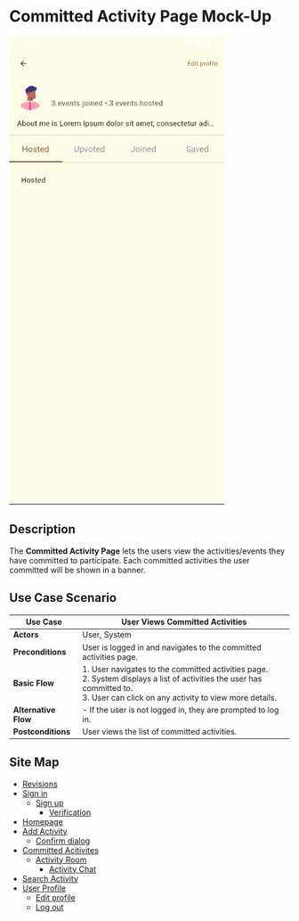 # Committed Activity Page Mock-Up
![sign-in.png](https://github.com/jbcabs14/Hiraya/blob/main/img/activitiespage.png)
## Description
The **Committed Activity Page** lets the users view the activities/events they have committed to participate. Each committed activities the user committed will be shown in a banner.

## Use Case Scenario

| Use Case        | User Views Committed Activities                                                        |
|-----------------|----------------------------------------------------------------------------------------|
| **Actors**      | User, System                                                                           |
| **Preconditions** | User is logged in and navigates to the committed activities page.                     |
| **Basic Flow**  | 1. User navigates to the committed activities page.<br> 2. System displays a list of activities the user has committed to.<br> 3. User can click on any activity to view more details.                                 |
| **Alternative Flow** | - If the user is not logged in, they are prompted to log in.                      |
| **Postconditions** | User views the list of committed activities.                                         |

## Site Map

- [Revisions](https://github.com/jbcabs14/Hiraya/blob/main/README.md)
- [Sign in](sign-in.md)
  * [Sign up](sign-up.md)
    * [Verification](verification.md)
- [Homepage](homepage.md)
- [Add Activity](add-activity.md)
   * [Confirm dialog](confirm-dialog.md)
- [Committed Acitivites](committed-activities.md)
  * [Activity Room](activity-room.md)
    * [Activity Chat](activity-chat.md)
- [Search Activity](search-activity.md)
- [User Profile](user-profile.md)
  * [Edit profile](edit-profile.md)
  * [Log out](log-out.md)

